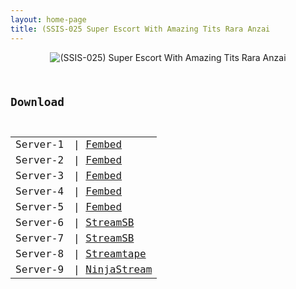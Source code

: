 ```yaml
---
layout: home-page
title: (SSIS-025 Super Escort With Amazing Tits Rara Anzai
---
```

<center>
<img src="https://blogger.googleusercontent.com/img/b/R29vZ2xl/AVvXsEixb_xD0SZXiz11NCw3R-lQtbwClKOAUSmcS4B97N83E_IQoZpkb09qW3UeG-XzQ1mpw8nJK8KXmqnDTOT4yES4LIv6giUZF0O65mI7R4CS6qQ19tnHfQ1iDN7xs6BmiYxihXBjgaY5HXFgiXcORe3zKEzvPubMDus3IgHKxhxeuurRg-p65pp4a_ZC/s1600/ssis025pl.jpg" alt="(SSIS-025) Super Escort With Amazing Tits Rara Anzai">
</center>
<pre><code>
<h2>Download</h2>
<table><tbody>
<tr>
<td>Server-1</td>
<td>| <a href="https://fakyutube.com/f/px3ewhm8qql0w6m" target="_blank">Fembed</a></td>
</tr>
<tr>
<td>Server-2</td>
<td>| <a href="https://www.watchjavnow.xyz/f/g40wyh-e82px28x" target="_blank">Fembed</a></td>
</tr>
<tr>
<td>Server-3</td>
<td>| <a href="https://smartshare.tv/f/pk-w2sm8qp02qj0" target="_blank">Fembed</a></td>
</tr>
<tr>
<td>Server-4</td>
<td>| <a href="https://mycloudzz.com/f/5j6e7cdep-d-wk8" target="_blank">Fembed</a></td>
</tr>
<tr>
<td>Server-5</td>
<td>| <a href="https://mycloudzz.com/f/pxg0eum8rwy2p2p" target="_blank">Fembed</a></td>
</tr>
<tr>
<td>Server-6</td>
<td>| <a href="https://javside.com/d/7huw6nlyku3g.html" target="_blank">StreamSB</a></td>
</tr>
<tr>
<td>Server-7</td>
<td>| <a href="https://streamsb.net/d/4xmb60i3ovcd.html" target="_blank">StreamSB</a></td>
</tr>
<tr>
<td>Server-8</td>
<td>| <a href="https://streamtape.xyz/v/VY1QYQe8qJc9P9" target="_blank">Streamtape</a></td>
</tr>
<tr>
<td>Server-9</td>
<td>| <a href="https://ninjastream.to/download/goVAdxoagAJnE/SSIS-025.mp4" target="_blank">NinjaStream</a></td>
</tr>
</tbody></table>
</code></pre>
